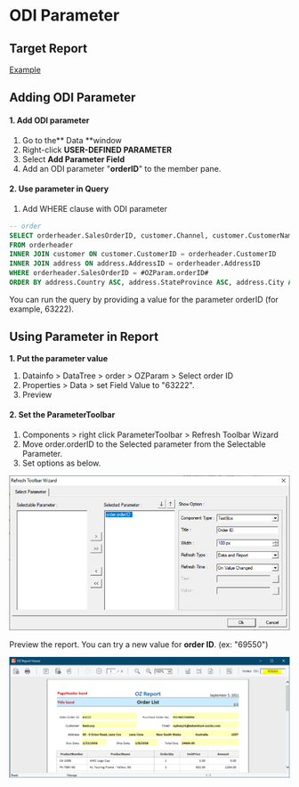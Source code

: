 # ODI Parameter

## Target Report

[Example](http://oz.ozeform.io/oz/edu/reportdev/order-odiparam.html)

## Adding ODI Parameter

#### 1. Add ODI parameter

1. Go to the** Data **window
2. Right-click **USER-DEFINED PARAMETER**
3. Select **Add Parameter Field**
4. Add an ODI parameter "**orderID**" to the member pane.

#### 2. Use parameter in Query

1. Add WHERE clause with ODI parameter

```sql
-- order
SELECT orderheader.SalesOrderID, customer.Channel, customer.CustomerName, orderheader.DueDate, orderheader.ShipDate, orderheader.TotalDue, customer.EmailAddress, customer.Phone, address.PostalCode, address.Country, address.StateProvince, address.City, address.AddressLine1, orderheader.PurchaseOrderNumber 
FROM orderheader 
INNER JOIN customer ON customer.CustomerID = orderheader.CustomerID
INNER JOIN address ON address.AddressID = orderheader.AddressID
WHERE orderheader.SalesOrderID = #OZParam.orderID#
ORDER BY address.Country ASC, address.StateProvince ASC, address.City ASC, customer.CustomerName ASC, orderheader.SalesOrderID ASC
```

You can run the query by providing a value for the parameter orderID (for example, 63222).

## Using Parameter in Report

**1. Put the parameter value**

1. Datainfo > DataTree > order > OZParam > Select order ID
2. Properties > Data > set Field Value to "63222".
3. Preview

#### 2. Set the ParameterToolbar

1. Components > right click ParameterToolbar > Refresh Toolbar Wizard
2. &#x20;Move order.orderID to the Selected parameter from the Selectable Parameter.
3. Set options as below.

![](<../.gitbook/assets/image (6).png>)

Preview the report. You can try a new value for **order ID**. (ex: "69550")

![](<../.gitbook/assets/image (1).png>)
